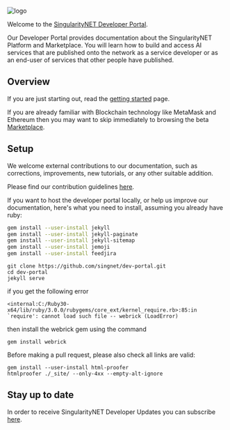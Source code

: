 ![logo](theme/assets/images/layout/logo.png)

Welcome to the [SingularityNET Developer Portal](https://dev.singularitynet.io).

Our Developer Portal provides documentation about the SingularityNET Platform and Marketplace. You will learn how to build and access AI services that are published onto the network as a service developer or as an end-user of services that other people have published.

## Overview

If you are just starting out, read the [getting started](https://dev.singularitynet.io/tutorials/getting-started) page.

If you are already familiar with Blockchain technology like MetaMask and Ethereum then you may want to skip immediately to browsing the beta [Marketplace](http://beta.singularitynet.io).

## Setup

We welcome external contributions to our documentation, such as corrections, improvements, new tutorials, or any other suitable addition.

Please find our contribution guidelines [here](https://dev.singularitynet.io/docs/contribute/contribution-guidelines).

If you want to host the developer portal locally, or help us improve our documentation, here's what you need to install, assuming you already have ruby:

```sh
gem install --user-install jekyll
gem install --user-install jekyll-paginate
gem install --user-install jekyll-sitemap
gem install --user-install jemoji
gem install --user-install feedjira
```

```
git clone https://github.com/singnet/dev-portal.git
cd dev-portal
jekyll serve
```
if you get the following error
```
<internal:C:/Ruby30-x64/lib/ruby/3.0.0/rubygems/core_ext/kernel_require.rb>:85:in `require': cannot load such file -- webrick (LoadError)
```

then install the webrick gem using the command
```
gem install webrick
```

Before making a pull request, please also check all links are valid:

```
gem install --user-install html-proofer
htmlproofer ./_site/ --only-4xx --empty-alt-ignore
```

## Stay up to date

In order to receive SingularityNET Developer Updates you can subscribe [here](https://dev.singularitynet.io/newsletter).
